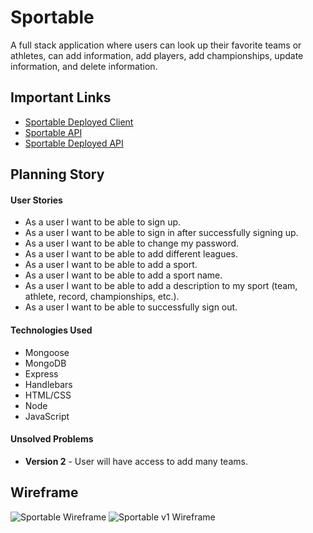 # Sportable

A full stack application where users can look up their favorite teams or athletes, can add information, add players, add championships, update information, and delete information.

## Important Links

- [Sportable Deployed Client](austintorres.github.io/sportable-client/)
- [Sportable API](https://github.com/austintorres/sportable-app)
- [Sportable Deployed API](https://stark-sea-97091.herokuapp.com/)


## Planning Story

#### User Stories

- As a user I want to be able to sign up.
- As a user I want to be able to sign in after successfully signing up.
- As a user I want to be able to change my password.
- As a user I want to be able to add different leagues.
- As a user I want to be able to add a sport.
- As a user I want to be able to add a sport name.
- As a user I want to be able to add a description to my sport (team, athlete, record, championships, etc.).
- As a user I want to be able to successfully sign out.

#### Technologies Used

- Mongoose
- MongoDB
- Express
- Handlebars
- HTML/CSS
- Node
- JavaScript

#### Unsolved Problems

- **Version 2** - User will have access to add many teams.

## Wireframe
![Sportable Wireframe](https://i.imgur.com/JSZBHKB.jpg)
![Sportable v1 Wireframe](https://i.imgur.com/RX1kMxQ.jpg)
